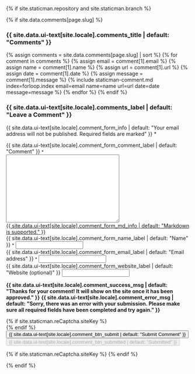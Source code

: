 {% if site.staticman.repository and site.staticman.branch %}

  <div class="page__comments">
    <!-- Start static comments -->
    <div class="js-comments">
      {% if site.data.comments[page.slug] %}
        <h3 class="page__comments-title">{{ site.data.ui-text[site.locale].comments_title | default: "Comments" }}</h3>
        {% assign comments = site.data.comments[page.slug] | sort %}
        {% for comment in comments %}
          {% assign email = comment[1].email %}
          {% assign name = comment[1].name %}
          {% assign url = comment[1].url %}
          {% assign date = comment[1].date %}
          {% assign message = comment[1].message %}
          {% include staticman-comment.md index=forloop.index email=email name=name url=url date=date message=message %}
        {% endfor %}
      {% endif %}
    </div>
    <!-- End static comments -->
    <!-- Start new comment form -->
    <div class="page__comments-form">
      <h3 class="page__comments-title">{{ site.data.ui-text[site.locale].comments_label | default: "Leave a Comment" }}</h3>
      <p class="small">{{ site.data.ui-text[site.locale].comment_form_info | default: "Your email address will not be published. Required fields are marked" }} <span class="required">*</span></p>
      <form id="new_comment" class="page__comments-form js-form form" method="post">
        <div class="form-group">
          <label for="comment-form-message">{{ site.data.ui-text[site.locale].comment_form_comment_label | default: "Comment" }} <small class="required">*</small></label><br>
          <textarea type="text" rows="12" cols="36" id="comment-form-message" name="fields[message]" tabindex="1"></textarea>
          <div class="small help-block"><a href="https://daringfireball.net/projects/markdown/">{{ site.data.ui-text[site.locale].comment_form_md_info | default: "Markdown is supported." }}</a></div>
        </div>
        <div class="form-group">
          <label for="comment-form-name">{{ site.data.ui-text[site.locale].comment_form_name_label | default: "Name" }} <small class="required">*</small></label>
          <input type="text" id="comment-form-name" name="fields[name]" tabindex="2" />
        </div>
        <div class="form-group">
          <label for="comment-form-email">{{ site.data.ui-text[site.locale].comment_form_email_label | default: "Email address" }} <small class="required">*</small></label>
          <input type="email" id="comment-form-email" name="fields[email]" tabindex="3" />
        </div>
        <div class="form-group">
          <label for="comment-form-url">{{ site.data.ui-text[site.locale].comment_form_website_label | default: "Website (optional)" }}</label>
          <input type="url" id="comment-form-url" name="fields[url]" tabindex="4"/>
        </div>
        <div class="form-group hidden" style="display: none;">
          <input type="hidden" name="options[origin]" value="{{ page.url | absolute_url }}">
          <input type="hidden" name="options[slug]" value="{{ page.slug }}">
          <label for="comment-form-location">Not used. Leave blank if you are a human.</label>
          <input type="text" id="comment-form-location" name="fields[hidden]" autocomplete="off"/>
          {% if site.staticman.reCaptcha.siteKey %}<input type="hidden" name="options[reCaptcha][siteKey]" value="{{ site.staticman.reCaptcha.siteKey }}">{% endif %}
          {% if site.staticman.reCaptcha.secret %}<input type="hidden" name="options[reCaptcha][secret]" value="{{ site.staticman.reCaptcha.secret }}">{% endif %}
        </div>
        <!-- Start comment form alert messaging -->
        <p class="hidden js-notice">
          <strong class="js-notice-text-success hidden">{{ site.data.ui-text[site.locale].comment_success_msg | default: "Thanks for your comment! It will show on the site once it has been approved." }}</strong>
          <strong class="js-notice-text-failure hidden">{{ site.data.ui-text[site.locale].comment_error_msg | default: "Sorry, there was an error with your submission. Please make sure all required fields have been completed and try again." }}</strong>
        </p>
        <!-- End comment form alert messaging -->
        {% if site.staticman.reCaptcha.siteKey %}
          <div class="form-group">
            <div class="g-recaptcha" data-sitekey="{{ site.staticman.reCaptcha.siteKey }}"></div>
          </div>
        {% endif %}
        <div class="form-group">
          <button type="submit" id="comment-form-submit" tabindex="5" class="btn btn--primary btn--large">{{ site.data.ui-text[site.locale].comment_btn_submit | default: "Submit Comment" }}</button>
          <button type="submit" id="comment-form-submitted" tabindex="5" class="btn btn--primary btn--large hidden" disabled>{{ site.data.ui-text[site.locale].comment_btn_submitted | default: "Submitted" }}</button>
        </div>
      </form>
    </div>
    <!-- End new comment form -->
    <!-- Load reCaptcha if site key is set -->
    {% if site.staticman.reCaptcha.siteKey %}
      <script async src="https://www.google.com/recaptcha/api.js"></script>
    {% endif %}
  </div>

  <!-- Load script to handle comment form submission -->
  <!-- doing something a bit funky here because I want to be careful not to include JQuery twice! -->
  <script>
    if (typeof jQuery == 'undefined') {
      document.write('<script src="{{ "/js/jquery-1.11.2.min.js" | relative_url }}"></scr' + 'ipt>');
    }
  </script>
  <script src="{{ "/js/staticman.js" | relative_url }}"></script>

{% endif %}
